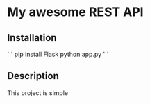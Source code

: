 # My awesome REST API

## Installation
'''
pip install Flask
python app.py
'''

## Description
This project is simple
